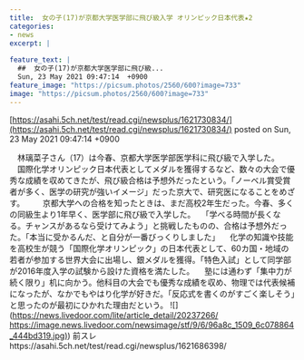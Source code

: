 ```yaml
---
title:  女の子(17)が京都大学医学部に飛び級入学 オリンピック日本代表★2  
categories:
- news
excerpt: |
  
feature_text: |
  ##  女の子(17)が京都大学医学部に飛び級...
  Sun, 23 May 2021 09:47:14  +0900
feature_image: "https://picsum.photos/2560/600?image=733"
image: "https://picsum.photos/2560/600?image=733"
---
```


[https://asahi.5ch.net/test/read.cgi/newsplus/1621730834/](https://asahi.5ch.net/test/read.cgi/newsplus/1621730834/)
posted on Sun, 23 May 2021 09:47:14  +0900

<!--more-->

　林璃菜子さん（17）は今春、京都大学医学部医学科に飛び級で入学した。 　国際化学オリンピック日本代表としてメダルを獲得するなど、数々の大会で優秀な成績を収めてきたが、飛び級合格は予想外だったという。「ノーベル賞受賞者が多く、医学の研究が強いイメージ」だった京大で、研究医になることをめざす。 　　京都大学への合格を知ったときは、まだ高校2年生だった。今春、多くの同級生より1年早く、医学部に飛び級で入学した。 　「学べる時間が長くなる。チャンスがあるなら受けてみよう」と挑戦したものの、合格は予想外だった。「本当に受かるんだ、と自分が一番びっくりしました」 　化学の知識や技能を高校生が競う「国際化学オリンピック」の日本代表として、60カ国・地域の若者が参加する世界大会に出場し、銀メダルを獲得。「特色入試」として同学部が2016年度入学の試験から設けた資格を満たした。 　塾には通わず「集中力が続く限り」机に向かう。他科目の大会でも優秀な成績を収め、物理では代表候補になったが、なかでもやはり化学が好きだ。「反応式を書くのがすごく楽しそう」と思ったのが最初にひかれた理由だという。 ![](https://news.livedoor.com/lite/article_detail/20237266/ [https://image.news.livedoor.com/newsimage/stf/9/6/96a8c_1509_6c078864_444bd319.jpg)](https://image.news.livedoor.com/newsimage/stf/9/6/96a8c_1509_6c078864_444bd319.jpg)) 前スレhttps://asahi.5ch.net/test/read.cgi/newsplus/1621686398/

